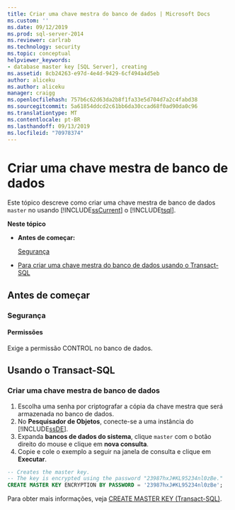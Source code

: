 ```yaml
---
title: Criar uma chave mestra do banco de dados | Microsoft Docs
ms.custom: ''
ms.date: 09/12/2019
ms.prod: sql-server-2014
ms.reviewer: carlrab
ms.technology: security
ms.topic: conceptual
helpviewer_keywords:
- database master key [SQL Server], creating
ms.assetid: 8cb24263-e97d-4e4d-9429-6cf494a4d5eb
author: aliceku
ms.author: aliceku
manager: craigg
ms.openlocfilehash: 757b6c62d63da2b8f1fa33e5d704d7a2c4fabd38
ms.sourcegitcommit: 5a61854ddcd2c61bb6da30ccad68f0ad90da0c96
ms.translationtype: MT
ms.contentlocale: pt-BR
ms.lasthandoff: 09/13/2019
ms.locfileid: "70978374"
---
```

# <a name="create-a-database-master-key"></a>Criar uma chave mestra de banco de dados

Este tópico descreve como criar uma chave mestra de banco de dados `master` no usando [!INCLUDE[ssCurrent](../../../includes/sscurrent-md.md)] o [!INCLUDE[tsql](../../../includes/tsql-md.md)].

**Neste tópico**

- **Antes de começar:**

  [Segurança](#Security)

- [Para criar uma chave mestra do banco de dados usando o Transact-SQL](#TsqlProcedure)

## <a name="BeforeYouBegin"></a> Antes de começar

### <a name="Security"></a> Segurança

#### <a name="Permissions"></a> Permissões

Exige a permissão CONTROL no banco de dados.

## <a name="TsqlProcedure"></a> Usando o Transact-SQL

### <a name="to-create-a-database-master-key"></a>Criar uma chave mestra de banco de dados

1. Escolha uma senha por criptografar a cópia da chave mestra que será armazenada no banco de dados.
2. No **Pesquisador de Objetos**, conecte-se a uma instância do [!INCLUDE[ssDE](../../../includes/ssde-md.md)].
3. Expanda **bancos de dados do sistema**, clique `master` com o botão direito do mouse e clique em **nova consulta**.
4. Copie e cole o exemplo a seguir na janela de consulta e clique em **Executar**.

  ```sql
  -- Creates the master key.
  -- The key is encrypted using the password "23987hxJ#KL95234nl0zBe."
  CREATE MASTER KEY ENCRYPTION BY PASSWORD = '23987hxJ#KL95234nl0zBe';
```

Para obter mais informações, veja [CREATE MASTER KEY &#40;Transact-SQL&#41;](/sql/t-sql/statements/create-master-key-transact-sql).
